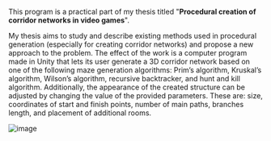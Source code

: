 This program is a practical part of my thesis titled "**Procedural creation of corridor networks in video games**".

My thesis aims to study and describe existing methods used in procedural generation (especially for creating corridor networks) and propose a new approach to the problem. The effect of the work is a computer program made in Unity that lets its user generate a 3D corridor network based on one of the following maze generation algorithms: Prim’s algorithm, Kruskal’s algorithm, Wilson’s algorithm, recursive backtracker, and hunt and kill algorithm. Additionally, the appearance of the created structure can be adjusted by changing the value of the provided parameters. These are: size, coordinates of start and finish points, number of main paths, branches length, and placement of additional rooms.

![image](https://github.com/ceidth/corridors_generation/assets/75451111/5cbde784-8b7e-42b6-acde-6ccf7972d469)
